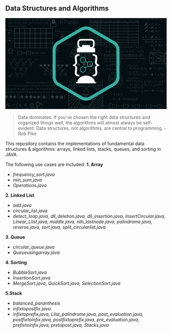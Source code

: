 ## Data Structures and Algorithms

![DSA](images/algorithms.jpg)

> Data dominates. If you've chosen the right data structures and organized things well, the algorithms will almost always be self-evident. Data structures, not algorithms, are central to programming.
> -Rob Pike

This repository contains the implementations of fundamental data structures & algorithms: arrays, linked lists, stacks, queues, and sorting in JAVA.

The following use cases are included:
**1. Array**
* *frequency_sort.java*
* *min_sum.java*
* *Operations.java*

**2. Linked List**
* *add.java*
* *circular_list.java*
* *detect_loop.java, dll_deletion.java, dll_insertion.java, InsertCircular.java, Linear_Llist.java, middle.java, nth_lastnode.java, palindrome.java, reverse.java, sort.java, split_circularlist.java*

**3. Queue**
* *circular_queue.java*
* *Queueusingarray.java*

**4. Sorting**
* *BubbleSort.java*
* *InsertionSort.java*
* *MergeSort.java, QuickSort.java, SelectionSort.java*

**5.Stack**
* *balanced_paranthesis*
* *infixtopostfix.java*
* *infixtoprefix.java, Llist_palindrome.java, post_evaluation.java, postfixtoinfix.java, postfixtoprefix.java, pre_evaluation.java, prefixtoinfix.java, pretopost.java, Stacks.java*